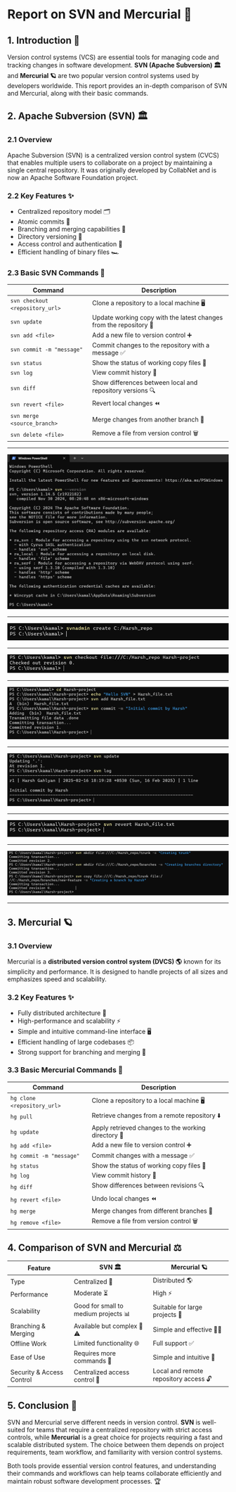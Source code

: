 # Report on SVN and Mercurial 📜

## 1. Introduction 🚀
Version control systems (VCS) are essential tools for managing code and tracking changes in software development. **SVN (Apache Subversion) 🏛️** and **Mercurial 🪐** are two popular version control systems used by developers worldwide. This report provides an in-depth comparison of SVN and Mercurial, along with their basic commands.

## 2. Apache Subversion (SVN) 🏛️
### 2.1 Overview
Apache Subversion (SVN) is a centralized version control system (CVCS) that enables multiple users to collaborate on a project by maintaining a single central repository. It was originally developed by CollabNet and is now an Apache Software Foundation project.

### 2.2 Key Features ✨
- Centralized repository model 🗂️
- Atomic commits 🔄
- Branching and merging capabilities 🌿
- Directory versioning 📂
- Access control and authentication 🔑
- Efficient handling of binary files 🏎️

### 2.3 Basic SVN Commands 📜

| Command | Description |
|---------|-------------|
| `svn checkout <repository_url>` | Clone a repository to a local machine 🖥️ |
| `svn update` | Update working copy with the latest changes from the repository 🔄 |
| `svn add <file>` | Add a new file to version control ➕ |
| `svn commit -m "message"` | Commit changes to the repository with a message ✅ |
| `svn status` | Show the status of working copy files 📌 |
| `svn log` | View commit history 📜 |
| `svn diff` | Show differences between local and repository versions 🔍 |
| `svn revert <file>` | Revert local changes ⏪ |
| `svn merge <source_branch>` | Merge changes from another branch 🔀 |
| `svn delete <file>` | Remove a file from version control 🗑️ |

---

![SVN Version](https://raw.githubusercontent.com/harsh0371/DevOps-Assignment/a183b1e38b13c0069448d4683b3fdb0129b7d410/images/svn%20version.png)

---

![SVN Repo](https://raw.githubusercontent.com/harsh0371/DevOps-Assignment/4c9b83a76a5c9f6abb9bd6ad3136500803792a38/images/svn%20repo.png)

---

![Checkout](https://raw.githubusercontent.com/harsh0371/DevOps-Assignment/4c9b83a76a5c9f6abb9bd6ad3136500803792a38/images/Checkout.png)

---

![SVN Commit](https://raw.githubusercontent.com/harsh0371/DevOps-Assignment/4c9b83a76a5c9f6abb9bd6ad3136500803792a38/images/svn%20commit.png)

---

![SVN Update and Log](https://raw.githubusercontent.com/harsh0371/DevOps-Assignment/4c9b83a76a5c9f6abb9bd6ad3136500803792a38/images/svn%20update%20and%20log.png)

---

![Revert](https://raw.githubusercontent.com/harsh0371/DevOps-Assignment/4c9b83a76a5c9f6abb9bd6ad3136500803792a38/images/revert.png)

---

![Branching & Merging](https://raw.githubusercontent.com/harsh0371/DevOps-Assignment/4c9b83a76a5c9f6abb9bd6ad3136500803792a38/images/Branching%20%26%20merging.png)

---

## 3. Mercurial 🪐
### 3.1 Overview
Mercurial is a **distributed version control system (DVCS) 🌎** known for its simplicity and performance. It is designed to handle projects of all sizes and emphasizes speed and scalability.

### 3.2 Key Features ✨
- Fully distributed architecture 🔄
- High-performance and scalability ⚡
- Simple and intuitive command-line interface 🖥️
- Efficient handling of large codebases 📦
- Strong support for branching and merging 🌿

### 3.3 Basic Mercurial Commands 📜

| Command | Description |
|---------|-------------|
| `hg clone <repository_url>` | Clone a repository to a local machine 🖥️ |
| `hg pull` | Retrieve changes from a remote repository ⬇️ |
| `hg update` | Apply retrieved changes to the working directory 🔄 |
| `hg add <file>` | Add a new file to version control ➕ |
| `hg commit -m "message"` | Commit changes with a message ✅ |
| `hg status` | Show the status of working copy files 📌 |
| `hg log` | View commit history 📜 |
| `hg diff` | Show differences between revisions 🔍 |
| `hg revert <file>` | Undo local changes ⏪ |
| `hg merge` | Merge changes from different branches 🔀 |
| `hg remove <file>` | Remove a file from version control 🗑️ |

## 4. Comparison of SVN and Mercurial ⚖️

| Feature | SVN 🏛️ | Mercurial 🪐 |
|---------|-----|----------|
| Type | Centralized 🎯 | Distributed 🌎 |
| Performance | Moderate ⏳ | High ⚡ |
| Scalability | Good for small to medium projects 📊 | Suitable for large projects 🚀 |
| Branching & Merging | Available but complex 🌿⚠️ | Simple and effective 🌿✅ |
| Offline Work | Limited functionality 🌐 | Full support ✅ |
| Ease of Use | Requires more commands 📖 | Simple and intuitive 🎯 |
| Security & Access Control | Centralized access control 🔐 | Local and remote repository access 🔓 |

## 5. Conclusion 🎯
SVN and Mercurial serve different needs in version control. **SVN** is well-suited for teams that require a centralized repository with strict access controls, while **Mercurial** is a great choice for projects requiring a fast and scalable distributed system. The choice between them depends on project requirements, team workflow, and familiarity with version control systems.

Both tools provide essential version control features, and understanding their commands and workflows can help teams collaborate efficiently and maintain robust software development processes. 🏆
